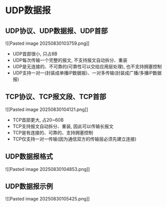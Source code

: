 # UDP数据报

## UDP协议、UDP数据报、UDP首部

![[Pasted image 20250830103759.png]]

- UDP首部很小, 只占8B
- UDP每次传输一个完整的报文, 不支持报文自动拆分、重装
- UDP是无连接的、不可靠的(可靠性可以交给应用层处理), 也不支持拥塞控制
- UDP支持一对一(封装成单播IP数据报)、一对多传输(封装成广播/多播IP数据报)

## TCP协议、TCP报文段、TCP首部

![[Pasted image 20250830104121.png]]

- TCP首部更大, 占20~60B
- TCP支持报文自动拆分、重装, 因此可以传输长报文
- TCP是有连接的、可靠的、支持拥塞控制
- TCP仅支持一对一传输(因为通信双方的传输层必须先建立连接)

## UDP数据报格式

![[Pasted image 20250830104853.png]]

## UDP数据报示例

![[Pasted image 20250830105425.png]]

